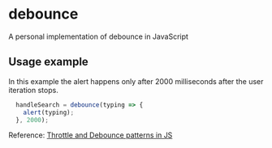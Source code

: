 # debounce
A personal implementation of debounce in JavaScript

## Usage example
In this example the alert happens only after 2000 milliseconds after the user iteration stops.

```javascript
  handleSearch = debounce(typing => {
    alert(typing);
  }, 2000);
```

Reference:
[Throttle and Debounce patterns in JS](http://loopinfinito.com.br/2013/09/24/throttle-e-debounce-patterns-em-javascript/)

